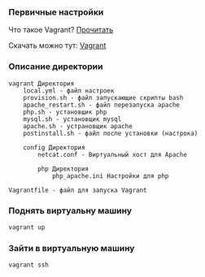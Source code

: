 ### Первичные настройки

Что такое Vagrant? [Прочитать](https://ru.wikipedia.org/wiki/Vagrant)

Скачать можно тут: [Vagrant](https://www.vagrantup.com/)

### Описание директории

```
vagrant Директория
	local.yml - файл настроек
	provision.sh - файл запускающие скрипты bash
	apache_restart.sh - файл перезапуска apache
	php.sh - установщик php
	mysql.sh - установщик mysql
	apache.sh - устрановщик apache
	postinstall.sh - файл после установки (настрока)

	config Директория
		netcat.conf - Виртуальный хост для Apache

		php Директория
			php_apache.ini Настройки для php

Vagrantfile - файл для запуска Vagrant

```


### Поднять виртуальну машину
```bash
vagrant up
```

### Зайти в виртуальную машину
```bash
vagrant ssh 
```